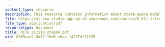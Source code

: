 ```yaml
---
content_type: resource
description: This resource contains information about state-space models.
file: https://ol-ocw-studio-app-qa.s3.amazonaws.com/courses/6-011-introduction-to-communication-control-and-signal-processing-spring-2010/0009cae26d5218d6ebae14297d111325_MIT6_011S10_chap04.pdf
file_type: application/pdf
resourcetype: Document
title: MIT6_011S10_chap04.pdf
uid: 0009cae2-6d52-18d6-ebae-14297d111325
---
```

